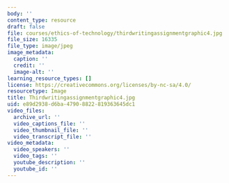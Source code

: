 ```yaml
---
body: ''
content_type: resource
draft: false
file: courses/ethics-of-technology/thirdwritingassignmentgraphic4.jpg
file_size: 16335
file_type: image/jpeg
image_metadata:
  caption: ''
  credit: ''
  image-alt: ''
learning_resource_types: []
license: https://creativecommons.org/licenses/by-nc-sa/4.0/
resourcetype: Image
title: Thirdwritingassignmentgraphic4.jpg
uid: e89d2938-d6ba-4790-8822-819363645dc1
video_files:
  archive_url: ''
  video_captions_file: ''
  video_thumbnail_file: ''
  video_transcript_file: ''
video_metadata:
  video_speakers: ''
  video_tags: ''
  youtube_description: ''
  youtube_id: ''
---
```


